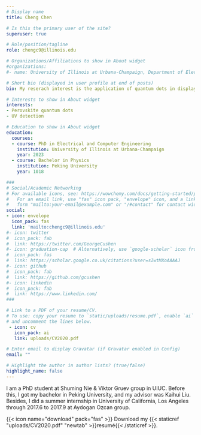 ```yaml
---
# Display name
title: Cheng Chen

# Is this the primary user of the site?
superuser: true

# Role/position/tagline
role: chengc9@illinois.edu

# Organizations/Affiliations to show in About widget
#organizations:
#- name: University of Illinois at Urbana-Champaign, Department of Electrical and Computer Engineering

# Short bio (displayed in user profile at end of posts)
bio: My reserach interest is the application of quantum dots in display devices

# Interests to show in About widget
interests:
- Perovskite quantum dots
- UV detection

# Education to show in About widget
education:
  courses:
  - course: PhD in Electrical and Computer Engineering
    institution: University of Illinois at Urbana-Champaign
    year: 2023
  - course: Bachelor in Physics
    institution: Peking University
    year: 1018

###
# Social/Academic Networking
# For available icons, see: https://wowchemy.com/docs/getting-started/page-builder/#icons
#   For an email link, use "fas" icon pack, "envelope" icon, and a link in the
#   form "mailto:your-email@example.com" or "/#contact" for contact widget.
social:
- icon: envelope
  icon_pack: fas
  link: 'mailto:chengc9@illinois.edu'
#- icon: twitter
#  icon_pack: fab
#  link: https://twitter.com/GeorgeCushen
#- icon: graduation-cap  # Alternatively, use `google-scholar` icon from `ai` icon pack
#  icon_pack: fas
#  link: https://scholar.google.co.uk/citations?user=sIwtMXoAAAAJ
#- icon: github
#  icon_pack: fab
#  link: https://github.com/gcushen
#- icon: linkedin
#  icon_pack: fab
#  link: https://www.linkedin.com/
###

# Link to a PDF of your resume/CV.
# To use: copy your resume to `static/uploads/resume.pdf`, enable `ai` icons in `params.toml`, 
# and uncomment the lines below.
 - icon: cv
   icon_pack: ai
   link: uploads/CV2020.pdf

# Enter email to display Gravatar (if Gravatar enabled in Config)
email: ""

# Highlight the author in author lists? (true/false)
highlight_name: false
---
```


I am a PhD student at Shuming Nie & Viktor Gruev group in UIUC. Before this, I got my bachelor in Peking University, and my advisor was Kaihui Liu. Besides, I did a summer internship in University of California, Los Angeles through 2017.6 to 2017.9 at Aydogan Ozcan group.

{{< icon name="download" pack="fas" >}} Download my {{< staticref "uploads/CV2020.pdf" "newtab" >}}resumé{{< /staticref >}}.
